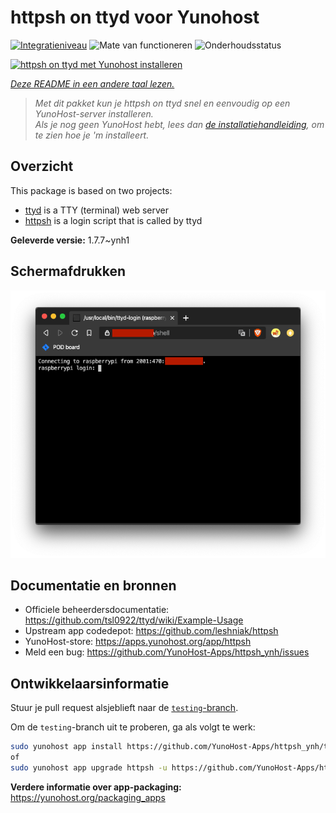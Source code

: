 <!--
NB: Deze README is automatisch gegenereerd door <https://github.com/YunoHost/apps/tree/master/tools/readme_generator>
Hij mag NIET handmatig aangepast worden.
-->

# httpsh on ttyd voor Yunohost

[![Integratieniveau](https://apps.yunohost.org/badge/integration/httpsh)](https://ci-apps.yunohost.org/ci/apps/httpsh/)
![Mate van functioneren](https://apps.yunohost.org/badge/state/httpsh)
![Onderhoudsstatus](https://apps.yunohost.org/badge/maintained/httpsh)

[![httpsh on ttyd met Yunohost installeren](https://install-app.yunohost.org/install-with-yunohost.svg)](https://install-app.yunohost.org/?app=httpsh)

*[Deze README in een andere taal lezen.](./ALL_README.md)*

> *Met dit pakket kun je httpsh on ttyd snel en eenvoudig op een YunoHost-server installeren.*  
> *Als je nog geen YunoHost hebt, lees dan [de installatiehandleiding](https://yunohost.org/install), om te zien hoe je 'm installeert.*

## Overzicht

This package is based on two projects:

* [ttyd](https://tsl0922.github.io/ttyd) is a TTY (terminal) web server
* [httpsh](https://github.com/leshniak/httpsh) is a login script that is called by ttyd


**Geleverde versie:** 1.7.7~ynh1

## Schermafdrukken

![Schermafdrukken van httpsh on ttyd](./doc/screenshots/httpsh.png)

## Documentatie en bronnen

- Officiele beheerdersdocumentatie: <https://github.com/tsl0922/ttyd/wiki/Example-Usage>
- Upstream app codedepot: <https://github.com/leshniak/httpsh>
- YunoHost-store: <https://apps.yunohost.org/app/httpsh>
- Meld een bug: <https://github.com/YunoHost-Apps/httpsh_ynh/issues>

## Ontwikkelaarsinformatie

Stuur je pull request alsjeblieft naar de [`testing`-branch](https://github.com/YunoHost-Apps/httpsh_ynh/tree/testing).

Om de `testing`-branch uit te proberen, ga als volgt te werk:

```bash
sudo yunohost app install https://github.com/YunoHost-Apps/httpsh_ynh/tree/testing --debug
of
sudo yunohost app upgrade httpsh -u https://github.com/YunoHost-Apps/httpsh_ynh/tree/testing --debug
```

**Verdere informatie over app-packaging:** <https://yunohost.org/packaging_apps>
